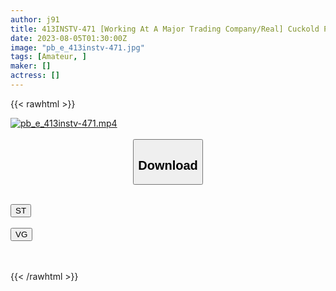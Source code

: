 ```yaml
---
author: j91
title: 413INSTV-471 [Working At A Major Trading Company/Real] Cuckold Poisoning Colossal Breasts Pre-Marriage De M Minato Ward Girl And Creampie Cheating Date
date: 2023-08-05T01:30:00Z
image: "pb_e_413instv-471.jpg"
tags: [Amateur, ]
maker: []
actress: []
---
```



{{< rawhtml >}}

<div class="video" data-videoid="1Ag8R31DDJIejlW">
    <a href="javascript:;">
        <img src="https://my.j91.asia/posts/pb_e_413instv-471/pb_e_413instv-471.jpg" width="WIDTH" height="HEIGHT" alt="pb_e_413instv-471.mp4" loading="lazy">
    </a>
</div>

<script type="text/javascript" src="https://j91.asia/asset/on-demand-st.js"></script>

<br>
  <link rel="stylesheet" href="https://j91.asia/asset/bs5.css">
  
  <center>
  <button class="btn btn-primary" type="button" data-bs-toggle="collapse" data-bs-target=".multi-collapse" aria-expanded="false" aria-controls="multiCollapseExample1 multiCollapseExample2"><h2>Download</h2></button></center>
</p>
<div class="row">
  <div class="col">
    <div class="collapse multi-collapse" id="multiCollapseExample1">
      <div class="card card-body">
	      	      <br>
<div class="buttons">  
<a href="https://streamtape.to/v/1Ag8R31DDJIejlW"><button class="btn-hover color-3"><i class="fa fa-download"></i> ST</button></a></div>
    </div>
  </div>
</div>
  <div class="col">
    <div class="collapse multi-collapse" id="multiCollapseExample2">
      <div class="card card-body">
	      <br>
<div class="buttons">
    <a href="https://vgembed.com/v/l4vexvobd4E8B9k"><button class="btn-hover color-9"><i class="fa fa-download"></i> VG</button></a></div>
<br><br>
      </div>
    </div>
  </div>
</div>

{{< /rawhtml >}}